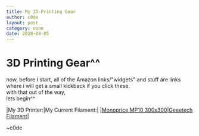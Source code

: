```yaml
---
title: My 3D-Printing Gear
author: c0de
layout: post
category: none
date: 2020-08-05
---
```

# 3D Printing Gear^^
now, before I start, all of the Amazon links/"widgets" and stuff are links where i will get a small kickback if you click these.  
with that out of the way,  
lets begin^^  
  
|My 3D Printer:|My Current Filament:|
|[Monoprice MP10 300x300](https://amzn.to/2PwMuE5)|[Geeetech Filament](https://amzn.to/3fwIEp6)|
  
~c0de